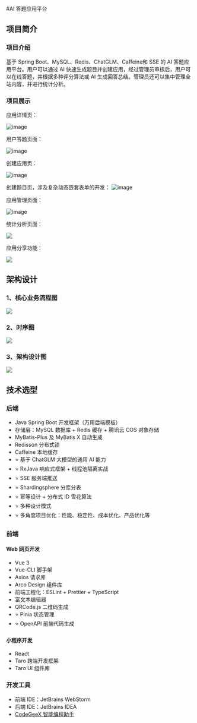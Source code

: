 #AI 答题应用平台

## 项目简介

### 项目介绍

基于 Spring Boot、MySQL、Redis、ChatGLM、Caffeine和 SSE 的 AI 答题应用平台。用户可以通过 AI 快速生成题目并创建应用，经过管理员审核后，用户可以在线答题，并根据多种评分算法或 AI 生成回答总结。管理员还可以集中管理全站内容，并进行统计分析。

### 项目展示

应用详情页：

![image](https://github.com/user-attachments/assets/b5ab95a8-b76b-4d93-a6f7-277693529a13)


用户答题页面：

![image](https://github.com/user-attachments/assets/2918b194-d511-40c4-8671-800c0296bedc)


创建应用页：

![image](https://github.com/user-attachments/assets/33e15bb0-313f-413e-87c1-b9e3fcda40ac)


创建题目页，涉及复杂动态嵌套表单的开发：
![image](https://github.com/user-attachments/assets/889d21c2-127c-437e-9d20-f36d06bbc6a7)




应用管理页面：

![image](https://github.com/user-attachments/assets/4f15f9db-011d-4980-8c97-8b9762733258)



统计分析页面：

![](https://pic.yupi.icu/1/20240604145230905.png)

应用分享功能：

![](https://pic.yupi.icu/1/20240604145231269.png)

## 架构设计

### 1、核心业务流程图

![](https://pic.yupi.icu/1/20240604145232082.png)

### 2、时序图

![](https://pic.yupi.icu/1/20240604145232239.png)

### 3、架构设计图

![](https://pic.yupi.icu/1/20240604145232474.png)



## 技术选型

### 后端

- Java Spring Boot 开发框架（万用后端模板）
- 存储层：MySQL 数据库 + Redis 缓存 + 腾讯云 COS 对象存储
- MyBatis-Plus 及 MyBatis X 自动生成
- Redisson 分布式锁
- Caffeine 本地缓存
- ⭐️ 基于 ChatGLM 大模型的通用 AI 能力
- ⭐️ RxJava 响应式框架 + 线程池隔离实战 
- ⭐️ SSE 服务端推送
- ⭐️ Shardingsphere 分库分表
- ⭐️ 幂等设计 + 分布式 ID 雪花算法
- ⭐️ 多种设计模式
- ⭐️ 多角度项目优化：性能、稳定性、成本优化、产品优化等



### 前端

#### Web 网页开发

- Vue 3 
- Vue-CLI 脚手架
- Axios 请求库
- Arco Design 组件库
- 前端工程化：ESLint + Prettier + TypeScript
- 富文本编辑器
- QRCode.js 二维码生成
- ⭐️ Pinia 状态管理
- ⭐️ OpenAPI 前端代码生成

#### 小程序开发

- React
- Taro 跨端开发框架
- Taro UI 组件库

### 开发工具

- 前端 IDE：JetBrains WebStorm
- 后端 IDE：JetBrains IDEA
- [CodeGeeX 智能编程助手](https://codegeex.cn/)
